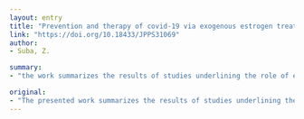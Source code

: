 ```yaml
---
layout: entry
title: "Prevention and therapy of covid-19 via exogenous estrogen treatment for both male and female patients; An opinion paper"
link: "https://doi.org/10.18433/JPPS31069"
author:
- Suba, Z.

summary:
- "the work summarizes the results of studies underlining the role of estrogen receptor (ER) signaling in both innate and adaptive immune responses. In animal experiments, estrogen treatment silences the inflammatory reactions and decreases virus titers leading to improved survival rate. Premarin can exert similar ER upregulative and gene repairing power like endogenous estrogen without any risk for adverse reactions. The work is capable of stopping the COVID-19 pandemic."

original:
- "The presented work summarizes the results of studies underlining the crucial role of estrogen receptor (ER) signaling in both innate and adaptive immune responses as well as in tissue repairing processes during respiratory virus infection. Experimental studies justify that among respiratory virus infected mice, a weaker ER signaling leads to increased morbidity and mortality in both males and females. In animal experiments, estrogen treatment silences the inflammatory reactions and decreases virus titers leading to improved survival rate; it seems to be an ideal prevention and therapy against COVID-19. We should overcome the widespread reluctance to estrogen therapy as we have a unique estrogen formula; conjugated estrogens, or conjugated equine estrogens available under the brand name of Premarin deriving from natural sources. Premarin can exert similar ER upregulative and gene repairing power like endogenous estrogen without any risk for adverse reactions. Premarin is capable of stopping the COVID-19 pandemic."
---
```


